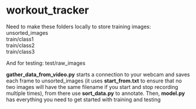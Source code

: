 # workout_tracker

Need to make these folders locally to store training images:
unsorted_images  
train/class1  
train/class2  
train/class3

And for testing:
test/raw_images

**gather_data_from_video.py** starts a connection to your webcam and saves each frame to unsorted_images (it uses **start_from.txt** to ensure that no two images will have the same filename if you start and stop recording multiple times), from there use **sort_data.py** to annotate. Then, **model.py** has everything you need to get started with training and testing
